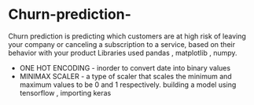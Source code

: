 # Churn-prediction-
 Churn prediction is predicting which customers are at high risk of leaving your company or canceling a subscription to a service, based on their behavior with your product 
 Libraries used pandas , matplotlib , numpy.
 - ONE HOT ENCODING  - inorder to convert date into binary values
 - MINIMAX SCALER -  a type of scaler that scales the minimum and maximum values to be 0 and 1 respectively. 
 building a model using tensorflow , importing keras 

